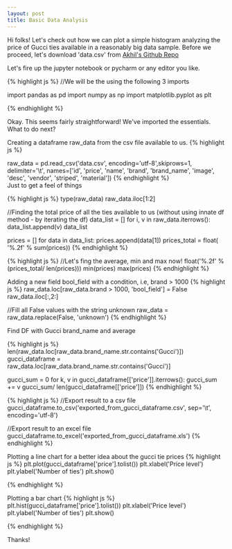 ```yaml
---
layout: post
title: Basic Data Analysis
---
```


Hi folks! Let's check out how we can plot a simple histogram analyzing the price of Gucci ties available in a reasonably big data sample.
Before we proceed, let's download 'data.csv' from [Akhil's Github Repo](https://github.com/akhil-sreehari/TieAnalysis)

Let's fire up the jupyter notebook or pycharm or any editor you like.

{% highlight js %}
//We will be the using the following 3 imports

import pandas as pd
import numpy as np
import matplotlib.pyplot as plt

{% endhighlight %}

Okay. This seems fairly straightforward! We've imported the essentials. What to do next?

Creating a dataframe raw_data from the csv file available to us.
{% highlight js %}

raw_data = pd.read_csv('data.csv', encoding='utf-8',skiprows=1, delimiter='\t', names=['id', 'price', 'name',
                                                                           'brand', 'brand_name',
                                                                           'image', 'desc', 'vendor',
                                                                           'striped', 'material'])
{% endhighlight %}                                                                           
Just to get a feel of things

{% highlight js %}
type(raw_data)
raw_data.iloc[1:2]

//Finding the total price of all the ties available to us (without using innate df method - by iterating the df)
data_list = []
for i, v in raw_data.iterrows():
    data_list.append(v)
data_list

prices = []
for data in data_list:
    prices.append(data[1])
prices_total = float( '%.2f' % sum(prices))
{% endhighlight %}  

{% highlight js %}
//Let's fing the average, min and max now!
float('%.2f' % (prices_total/ len(prices)))
min(prices)
max(prices)
{% endhighlight %}  

Adding a new field bool_field with a condition, i.e, brand > 1000
{% highlight js %}
raw_data.loc[raw_data.brand > 1000, 'bool_field'] = False
raw_data.iloc[:,2:]

//Fill all False values with the string unknown
raw_data = raw_data.replace(False, 'unknown')
{% endhighlight %}

Find DF with Gucci brand_name and average

{% highlight js %}
len(raw_data.loc[raw_data.brand_name.str.contains('Gucci')])
gucci_dataframe = raw_data.loc[raw_data.brand_name.str.contains('Gucci')]

gucci_sum = 0
for k, v in gucci_dataframe[['price']].iterrows():
    gucci_sum += v
gucci_sum/ len(gucci_dataframe[['price']])
{% endhighlight %}

{% highlight js %}
//Export result to a csv file
gucci_dataframe.to_csv('exported_from_gucci_dataframe.csv', sep='\t', encoding='utf-8')

//Export result to an excel file
gucci_dataframe.to_excel('exported_from_gucci_dataframe.xls')
{% endhighlight %}

Plotting a line chart for a better idea about the gucci tie prices
{% highlight js %}
plt.plot(gucci_dataframe['price'].tolist())
plt.xlabel('Price level')
plt.ylabel('Number of ties')
plt.show()

{% endhighlight %}

Plotting a bar chart
{% highlight js %}
plt.hist(gucci_dataframe['price'].tolist())
plt.xlabel('Price level')
plt.ylabel('Number of ties')
plt.show()   

{% endhighlight %}


Thanks!
